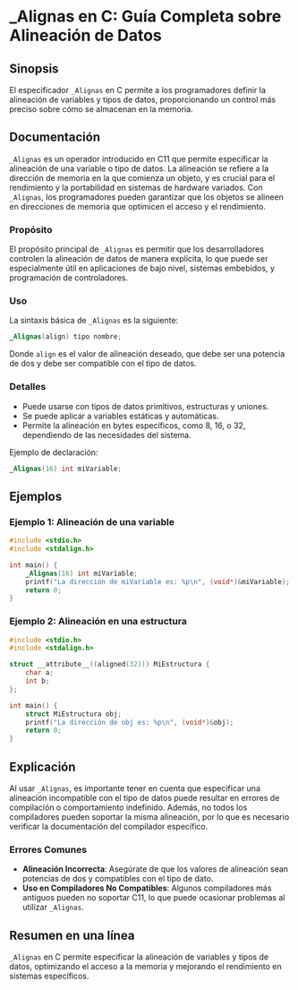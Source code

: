 <!--
Meta Description: # _Alignas en C: Guía Completa sobre Alineación de Datos ## Sinopsis El especificador `_Alignas` en C permite a los programadores definir la alineació...
Meta Keywords: alineación, _alignas, que, datos, los
-->

# _Alignas en C: Guía Completa sobre Alineación de Datos

## Sinopsis
El especificador `_Alignas` en C permite a los programadores definir la alineación de variables y tipos de datos, proporcionando un control más preciso sobre cómo se almacenan en la memoria.

## Documentación
`_Alignas` es un operador introducido en C11 que permite especificar la alineación de una variable o tipo de datos. La alineación se refiere a la dirección de memoria en la que comienza un objeto, y es crucial para el rendimiento y la portabilidad en sistemas de hardware variados. Con `_Alignas`, los programadores pueden garantizar que los objetos se alineen en direcciones de memoria que optimicen el acceso y el rendimiento.

### Propósito
El propósito principal de `_Alignas` es permitir que los desarrolladores controlen la alineación de datos de manera explícita, lo que puede ser especialmente útil en aplicaciones de bajo nivel, sistemas embebidos, y programación de controladores.

### Uso
La sintaxis básica de `_Alignas` es la siguiente:

```c
_Alignas(align) tipo nombre;
```

Donde `align` es el valor de alineación deseado, que debe ser una potencia de dos y debe ser compatible con el tipo de datos.

### Detalles
- Puede usarse con tipos de datos primitivos, estructuras y uniones.
- Se puede aplicar a variables estáticas y automáticas.
- Permite la alineación en bytes específicos, como 8, 16, o 32, dependiendo de las necesidades del sistema.
  
Ejemplo de declaración:
```c
_Alignas(16) int miVariable;
```

## Ejemplos

### Ejemplo 1: Alineación de una variable
```c
#include <stdio.h>
#include <stdalign.h>

int main() {
    _Alignas(16) int miVariable;
    printf("La dirección de miVariable es: %p\n", (void*)&miVariable);
    return 0;
}
```

### Ejemplo 2: Alineación en una estructura
```c
#include <stdio.h>
#include <stdalign.h>

struct __attribute__((aligned(32))) MiEstructura {
    char a;
    int b;
};

int main() {
    struct MiEstructura obj;
    printf("La dirección de obj es: %p\n", (void*)&obj);
    return 0;
}
```

## Explicación
Al usar `_Alignas`, es importante tener en cuenta que especificar una alineación incompatible con el tipo de datos puede resultar en errores de compilación o comportamiento indefinido. Además, no todos los compiladores pueden soportar la misma alineación, por lo que es necesario verificar la documentación del compilador específico.

### Errores Comunes
- **Alineación Incorrecta**: Asegúrate de que los valores de alineación sean potencias de dos y compatibles con el tipo de dato.
- **Uso en Compiladores No Compatibles**: Algunos compiladores más antiguos pueden no soportar C11, lo que puede ocasionar problemas al utilizar `_Alignas`.

## Resumen en una línea
`_Alignas` en C permite especificar la alineación de variables y tipos de datos, optimizando el acceso a la memoria y mejorando el rendimiento en sistemas específicos.